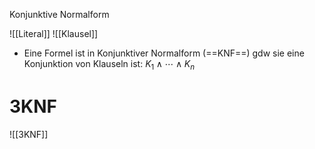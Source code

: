 Konjunktive Normalform

![[Literal]]
![[Klausel]]

- Eine Formel ist in Konjunktiver Normalform (==KNF==) gdw sie eine Konjunktion von Klauseln ist: $K_1 \wedge \cdots \wedge K_n$

# 3KNF
![[3KNF]]